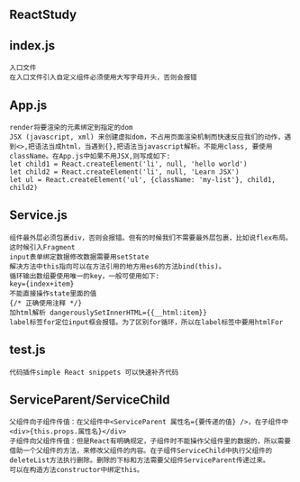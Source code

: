 
## ReactStudy
## index.js 
    入口文件
    在入口文件引入自定义组件必须使用大写字母开头，否则会报错
## App.js
    render将要渲染的元素绑定到指定的dom
    JSX (javascript, xml) 来创建虚拟dom，不占用页面渲染机制而快速反应我们的动作，遇到<>,把语法当成html，当遇到{},把语法当javascript解析。不能用class, 要使用className。在App.js中如果不用JSX,则写成如下:
    let child1 = React.createElement('li', null, 'hello world')
    let child2 = React.createElement('li', null, 'Learn JSX')
    let ul = React.createElement('ul', {className: 'my-list'}, child1, child2)
## Service.js
    组件最外层必须包裹div，否则会报错。但有的时候我们不需要最外层包裹，比如说flex布局。这时候引入Fragment
    input表单绑定数据修改数据需要用setState
    解决方法中this指向可以在方法引用的地方用es6的方法bind(this)。
    循环输出数组要使用唯一的key，一般可使用如下:
    key={index+item}
    不能直接操作state里面的值
    {/* 正确使用注释 */}
    加html解析 dangerouslySetInnerHTML={{__html:item}}
    label标签for定位input框会报错。为了区别for循环，所以在label标签中要用htmlFor
## test.js
    代码插件simple React snippets 可以快速补齐代码

## ServiceParent/ServiceChild
    父组件向子组件传值：在父组件中<ServiceParent 属性名={要传递的值} />，在子组件中<div>{this.props.属性名}</div>
    子组件向父组件传值：但是React有明确规定，子组件时不能操作父组件里的数据的，所以需要借助一个父组件的方法，来修改父组件的内容。在子组件ServiceChild中执行父组件的deleteList方法执行删除。删除的下标和方法需要父组件ServiceParent传递过来。
    可以在构造方法constructor中绑定this。
